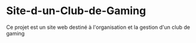 # Site-d-un-Club-de-Gaming
Ce projet est un site web destiné à l'organisation et la gestion d'un club de gaming
